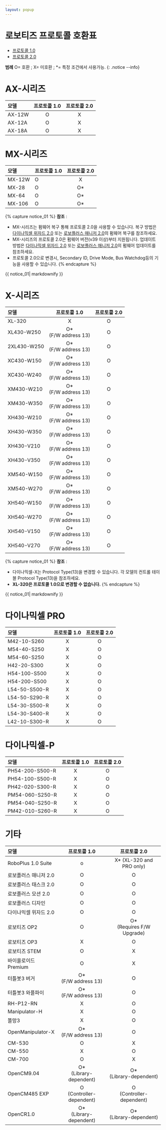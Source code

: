 ```yaml
---
layout: popup
---
```


# 로보티즈 프로토콜 호환표

- [프로토콜 1.0]
- [프로토콜 2.0]

**범례** O= 호환 ; X= 미호환 ; *= 특정 조건에서 사용가능.
{: .notice --info}

# AX-시리즈

| 모델   | 프로토콜 1.0 | 프로토콜 2.0 |
|:-------|:------------:|:------------:|
| AX-12W |      O       |      X       |
| AX-12A |      O       |      X       |
| AX-18A |      O       |      X       |

# MX-시리즈

| 모델   | 프로토콜 1.0 | 프로토콜 2.0 |
|:-------|:-------------|:------------:|
| MX-12W | O            |      X       |
| MX-28  | O            |      O*      |
| MX-64  | O            |      O*      |
| MX-106 | O            |      O*      |

{% capture notice_01 %}
**참조** : 
- MX-시리즈는 펌웨어 복구 통해 프로토콜 2.0을 사용할 수 있습니다. 복구 방법은 [다이나믹셀 위자드 2.0](/docs/kr/software/dynamixel/dynamixel_wizard2/#펌웨어-복구) 또는 [로보플러스 매니저 2.0](/docs/kr/software/rplus2/manager/#펌웨어-복구)의 펌웨어 복구를 참조하세요.
- MX-시리즈의 프로토콜 2.0은 펌웨어 버전(v39 이상)부터 지원됩니다. 업데이트 방법은 [다이나믹셀 위자드 2.0](/docs/kr/software/dynamixel/dynamixel_wizard2/#펌웨어-업데이트) 또는 [로보플러스 매니저 2.0](/docs/kr/software/rplus2/manager/#펌웨어-업데이트)의 펌웨어 업데이트를 참조하세요.
- 프로토콜 2.0으로 변경시, Secondary ID, Drive Mode, Bus Watchdog등의 기능을 사용할 수 있습니다.
{% endcapture %}
<div class="notice">{{ notice_01| markdownify }}</div>

# X-시리즈

| 모델        |      프로토콜 1.0       | 프로토콜 2.0 |
|:------------|:-----------------------:|:------------:|
| XL-320      |            X            |      O       |
| XL430-W250  | O* <br>(F/W address 13) |      O       |
| 2XL430-W250 | O* <br>(F/W address 13) |      O       |
| XC430-W150  | O* <br>(F/W address 13) |      O       |
| XC430-W240  | O* <br>(F/W address 13) |      O       |
| XM430-W210  | O* <br>(F/W address 13) |      O       |
| XM430-W350  | O* <br>(F/W address 13) |      O       |
| XH430-W210  | O* <br>(F/W address 13) |      O       |
| XH430-W350  | O* <br>(F/W address 13) |      O       |
| XH430-V210  | O* <br>(F/W address 13) |      O       |
| XH430-V350  | O* <br>(F/W address 13) |      O       |
| XM540-W150  | O* <br>(F/W address 13) |      O       |
| XM540-W270  | O* <br>(F/W address 13) |      O       |
| XH540-W150  | O* <br>(F/W address 13) |      O       |
| XH540-W270  | O* <br>(F/W address 13) |      O       |
| XH540-V150  | O* <br>(F/W address 13) |      O       |
| XH540-V270  | O* <br>(F/W address 13) |      O       |

{% capture notice_01 %}
**참조** : 
- 다이나믹셀-X는 Protocol Type(13)을 변경할 수 있습니다. 각 모델의 컨트롤 테이블 Protocol Type(13)을 참조하세요.
- **XL-320은 프로토콜 1.0으로 변경할 수 없습니다.**
{% endcapture %}
<div class="notice">{{ notice_01| markdownify }}</div>

# 다이나믹셀 PRO

| 모델          | 프로토콜 1.0 | 프로토콜 2.0 |
|:--------------|:------------:|:------------:|
| M42-10-S260   |      X       |      O       |
| M54-40-S250   |      X       |      O       |
| M54-60-S250   |      X       |      O       |
| H42-20-S300   |      X       |      O       |
| H54-100-S500  |      X       |      O       |
| H54-200-S500  |      X       |      O       |
| L54-50-S500-R |      X       |      O       |
| L54-50-S290-R |      X       |      O       |
| L54-30-S500-R |      X       |      O       |
| L54-30-S400-R |      X       |      O       |
| L42-10-S300-R |      X       |      O       |

#  다이나믹셀-P

| 모델            | 프로토콜 1.0 | 프로토콜 2.0 |
|:----------------|:------------:|:------------:|
| PH54-200-S500-R |      X       |      O       |
| PH54-100-S500-R |      X       |      O       |
| PH42-020-S300-R |      X       |      O       |
| PM54-060-S250-R |      X       |      O       |
| PM54-040-S250-R |      X       |      O       |
| PM42-010-S260-R |      X       |      O       |

# 기타 

| 모델                  |         프로토콜 1.0         |         프로토콜 2.0          |
|:----------------------|:----------------------------:|:-----------------------------:|
| RoboPlus 1.0 Suite    |              o               |   X* (XL-320 and PRO only)    |
| 로보플러스 매니저 2.0        |              O               |               O               |
| 로보플러스 태스크 2.0           |              O               |               O               |
| 로보플러스 모션 2.0         |              O               |               O               |
| 로보플러스 디자인             |              O               |               O               |
| 다이나믹셀 위자드 2.0 |              O               |               O               |
| 로보티즈 OP2           |              O               | O* <br>(Requires F/W Upgrade) |
| 로보티즈 OP3           |              X               |               O               |
| 로보티즈 STEM          |              O               |               X               |
| 바이올로이드 Premium       |              O               |               X               |
| 터틀봇3 버거     |    O*<br>(F/W address 13)    |               O               |
| 터틀봇3 와플파이   |    O*<br>(F/W address 13)    |               O               |
| RH-P12-RN             |              X               |               O               |
| Manipulator-H         |              X               |               O               |
| 똘망3             |              X               |               O               |
| OpenManipulator-X     |    O*<br>(F/W address 13)    |               O               |
| CM-530                |              O               |               X               |
| CM-550                |              X               |               O               |
| CM-700                |              O               |               X               |
| OpenCM9.04            |  O*<br>(Library-dependent)   |   O*<br>(Library-dependent)   |
| OpenCM485 EXP         | O <br>(Controller-dependent) |  O<br>(Controller-dependent)  |
| OpenCR1.0             |  O*<br>(Library-dependent)   |   O*<br>(Library-dependent)   |


[프로토콜 1.0]: /docs/kr/dxl/protocol1/
[프로토콜 2.0]: /docs/kr/dxl/protocol2/
[다이나믹셀 위자드 2.0]: /docs/kr/software/dynamixel/dynamixel_wizard2/

